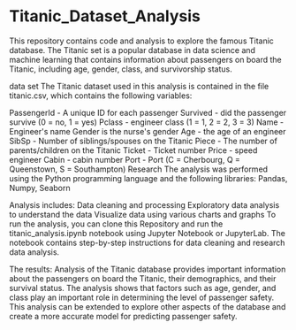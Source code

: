 # Titanic_Dataset_Analysis
This repository contains code and analysis to explore the famous Titanic database. The Titanic set is a popular database in data science and machine learning that contains information about passengers on board the Titanic, including age, gender, class, and survivorship status.

data set
The Titanic dataset used in this analysis is contained in the file titanic.csv, which contains the following variables:

PassengerId - A unique ID for each passenger
Survived - did the passenger survive (0 = no, 1 = yes)
Pclass - engineer class (1 = 1, 2 = 2, 3 = 3)
Name - Engineer's name
Gender is the nurse's gender
Age - the age of an engineer
SibSp - Number of siblings/spouses on the Titanic
Piece - The number of parents/children on the Titanic
Ticket - Ticket number
Price - speed engineer
Cabin - cabin number
Port - Port (C = Cherbourg, Q = Queenstown, S = Southampton)
Research
The analysis was performed using the Python programming language and the following libraries:
Pandas, Numpy, Seaborn

Analysis includes:
Data cleaning and processing
Exploratory data analysis to understand the data
Visualize data using various charts and graphs
To run the analysis, you can clone this Repository and run the titanic_analysis.ipynb notebook using Jupyter Notebook or JupyterLab. The notebook contains step-by-step instructions for data cleaning and research data analysis.

The results:
Analysis of the Titanic database provides important information about the passengers on board the Titanic, their demographics, and their survival status. The analysis shows that factors such as age, gender, and class play an important role in determining the level of passenger safety. This analysis can be extended to explore other aspects of the database and create a more accurate model for predicting passenger safety.
